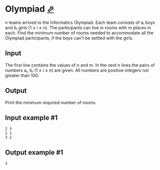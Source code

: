 # Olympiad [⬀](https://www.e-olymp.com/en/contests/9680/problems/85026)
n teams arrived to the Informatics Olympiad. Each team consists of aᵢ boys and bᵢ girls (1 ≤ i ≤ n). The participants can live in rooms with m places in each. Find the minimum number of rooms needed to accommodate all the Olympiad participants, if the boys can't be settled with the girls.

## Input
The first line contains the values of n and m. In the next n lines the pairs of numbers aᵢ, bᵢ (1 ≤ i ≤ n) are given. All numbers are positive integers not greater than 100.

## Output
Print the minimum required number of rooms.

## Input example #1
```
2 3
2 1
3 2
```

## Output example #1
```
3
```

